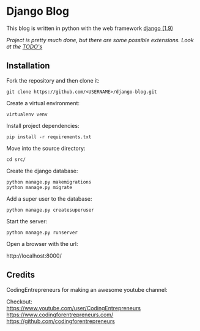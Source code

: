 # Django Blog

This blog is written in python with the web framework [django (1.9)](https://www.djangoproject.com/)

*Project is pretty much done, but there are some possible extensions. Look at the [TODO's](TODO.md)*

## Installation

Fork the repository and then clone it:

`git clone https://github.com/<USERNAME>/django-blog.git`

Create a virtual environment:

`virtualenv venv`

Install project dependencies:

`pip install -r requirements.txt`

Move into the source directory:

`cd src/`

Create the django database:

`python manage.py makemigrations`  
`python manage.py migrate`

Add a super user to the database:

`python manage.py createsuperuser`

Start the server:

`python manage.py runserver`

Open a browser with the url:

http://localhost:8000/

## Credits

CodingEntrepreneurs for making an awesome youtube channel:

Checkout:  
https://www.youtube.com/user/CodingEntrepreneurs  
https://www.codingforentrepreneurs.com/  
https://github.com/codingforentrepreneurs
